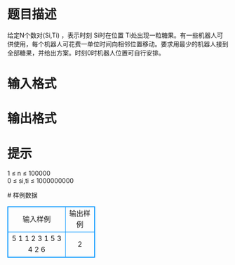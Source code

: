 # 

 
 # 题目描述 
<p>
给定N个数对(Si,Ti) ，表示时刻 Si时在位置 Ti处出现一粒糖果。有一些机器人可供使用，每个机器人可花费一单位时间向相邻位置移动。要求用最少的机器人接到全部糖果，并给出方案。时刻0时机器人位置可自行安排。</p> 

 
 # 输入格式 
<p>
</p> 

 
 # 输出格式 
<p>
</p> 

 
 # 提示 
<p>
1 ≤ n ≤ 100000<br>0 ≤ si,ti ≤ 1000000000</p> 
# 样例数据
<style>
        table,table tr th, table tr td { border:1px solid #0094ff; }
        table { width: 200px; min-height: 25px; line-height: 25px; text-align: center; border-collapse: collapse;}   
    </style>
<table>
	<tr>
		<td>输入样例</td>
		<td>输出样例</td>
	</tr>
<tr><td>5
1 1
2 3
1 5
3 4
2 6</td><td>2</td></tr></table>
